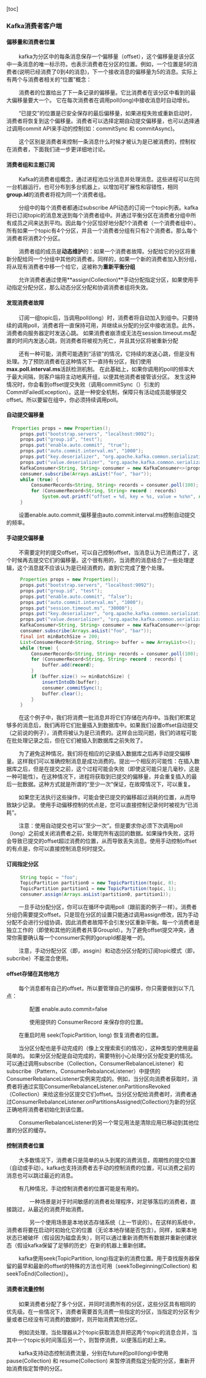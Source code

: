 [toc]
### Kafka消费者客户端

#### 偏移量和消费者位置

&nbsp;　　kafka为分区中的每条消息保存一个偏移量（offset），这个偏移量是该分区中一条消息的唯一标示符。也表示消费者在分区的位置。例如，一个位置是5的消费者(说明已经消费了0到4的消息)，下一个接收消息的偏移量为5的消息。实际上有两个与消费者相关的“位置”概念：

&nbsp;　　消费者的位置给出了下一条记录的偏移量。它比消费者在该分区中看到的最大偏移量要大一个。 它在每次消费者在调用poll(long)中接收消息时自动增长。

&nbsp;　　“已提交”的位置是已安全保存的最后偏移量，如果进程失败或重新启动时，消费者将恢复到这个偏移量。消费者可以选择定期自动提交偏移量，也可以选择通过调用commit API来手动的控制(如：commitSync 和 commitAsync)。

&nbsp;　　这个区别是消费者来控制一条消息什么时候才被认为是已被消费的，控制权在消费者，下面我们进一步更详细地讨论。

#### 消费者组和主题订阅
&nbsp;　　Kafka的消费者组概念，通过进程池瓜分消息并处理消息。这些进程可以在同一台机器运行，也可分布到多台机器上，以增加可扩展性和容错性，相同**group.id**的消费者将视为同一个消费者组。
 
&nbsp;　　分组中的每个消费者都通过subscribe API动态的订阅一个topic列表。kafka将已订阅topic的消息发送到每个消费者组中。并通过平衡分区在消费者分组中所有成员之间来达到平均。因此每个分区恰好地分配1个消费者（一个消费者组中）。所有如果一个topic有4个分区，并且一个消费者分组有只有2个消费者。那么每个消费者将消费2个分区。

&nbsp;　　消费者组的成员是**动态维护**的：如果一个消费者故障。分配给它的分区将重新分配给同一个分组中其他的消费者。同样的，如果一个新的消费者加入到分组，将从现有消费者中移一个给它，这被称为**重新平衡分组**

&nbsp;　　允许消费者通过使用**assign(Collection)**手动分配指定分区，如果使用手动指定分配分区，那么动态分区分配和协调消费者组将失效。 

#### 发现消费者故障

&nbsp;　　订阅一组topic后，当调用poll(long）时，消费者将自动加入到组中。只要持续的调用poll，消费者将一直保持可用，并继续从分配的分区中接收消息。此外，消费者向服务器定时发送心跳。 如果消费者崩溃或无法在session.timeout.ms配置的时间内发送心跳，则消费者将被视为死亡，并且其分区将被重新分配

&nbsp;　　还有一种可能，消费可能遇到“活锁”的情况，它持续的发送心跳，但是没有处理。为了预防消费者在这种情况下一直持有分区，我们使用**max.poll.interval.ms**活跃检测机制。 在此基础上，如果你调用的poll的频率大于最大间隔，则客户端将主动地离开组，以便其他消费者接管该分区。 发生这种情况时，你会看到offset提交失败（调用commitSync（）引发的CommitFailedException）。这是一种安全机制，保障只有活动成员能够提交offset。所以要留在组中，你必须持续调用poll。

#### 自动提交偏移量

```java
  Properties props = new Properties();
     props.put("bootstrap.servers", "localhost:9092");
     props.put("group.id", "test");
     props.put("enable.auto.commit", "true");
     props.put("auto.commit.interval.ms", "1000");
     props.put("key.deserializer", "org.apache.kafka.common.serialization.StringDeserializer");
     props.put("value.deserializer", "org.apache.kafka.common.serialization.StringDeserializer");
     KafkaConsumer<String, String> consumer = new KafkaConsumer<>(props);
     consumer.subscribe(Arrays.asList("foo", "bar"));
     while (true) {
         ConsumerRecords<String, String> records = consumer.poll(100);
         for (ConsumerRecord<String, String> record : records)
             System.out.printf("offset = %d, key = %s, value = %s%n", record.offset(), record.key(), record.value());
     }
```

&nbsp;　　设置enable.auto.commit,偏移量由auto.commit.interval.ms控制自动提交的频率。

#### 手动提交偏移量

&nbsp;　　不需要定时的提交offset，可以自己控制offset，当消息认为已消费过了，这个时候再去提交它们的偏移量。这个很有用的，当消费的消息结合了一些处理逻辑，这个消息就不应该认为是已经消费的，直到它完成了整个处理。

```java
     Properties props = new Properties();
     props.put("bootstrap.servers", "localhost:9092");
     props.put("group.id", "test");
     props.put("enable.auto.commit", "false");
     props.put("auto.commit.interval.ms", "1000");
     props.put("session.timeout.ms", "30000");
     props.put("key.deserializer", "org.apache.kafka.common.serialization.StringDeserializer");
     props.put("value.deserializer", "org.apache.kafka.common.serialization.StringDeserializer");
     KafkaConsumer<String, String> consumer = new KafkaConsumer<>(props);
     consumer.subscribe(Arrays.asList("foo", "bar"));
     final int minBatchSize = 200;
     List<ConsumerRecord<String, String>> buffer = new ArrayList<>();
     while (true) {
         ConsumerRecords<String, String> records = consumer.poll(100);
         for (ConsumerRecord<String, String> record : records) {
             buffer.add(record);
         }
         if (buffer.size() >= minBatchSize) {
             insertIntoDb(buffer);
             consumer.commitSync();
             buffer.clear();
         }
     }
```

&nbsp;　　在这个例子中，我们将消费一批消息并将它们存储在内存中。当我们积累足够多的消息后，我们再将它们批量插入到数据库中。如果我们设置offset自动提交（之前说的例子），消费将被认为是已消费的。这样会出现问题，我们的进程可能在批处理记录之后，但在它们被插入到数据库之前失败了。

&nbsp;　　为了避免这种情况，我们将在相应的记录插入数据库之后再手动提交偏移量。这样我们可以准确控制消息是成功消费的。提出一个相反的可能性：在插入数据库之后，但是在提交之前，这个过程可能会失败（即使这可能只是几毫秒，这是一种可能性）。在这种情况下，进程将获取到已提交的偏移量，并会重复插入的最后一批数据。这种方式就是所谓的“至少一次”保证，在故障情况下，可以重复。

&nbsp;　　如果您无法执行这些操作，可能会使已提交的偏移超过消耗的位置，从而导致缺少记录。 使用手动偏移控制的优点是，您可以直接控制记录何时被视为“已消耗”。

&nbsp;　　注意：使用自动提交也可以“至少一次”。但是要求你必须下次调用poll（long）之前或关闭消费者之前，处理完所有返回的数据。如果操作失败，这将会导致已提交的offset超过消费的位置，从而导致丢失消息。使用手动控制offset的有点是，你可以直接控制消息何时提交。

#### 订阅指定分区

```java
     String topic = "foo";
     TopicPartition partition0 = new TopicPartition(topic, 0);
     TopicPartition partition1 = new TopicPartition(topic, 1);
     consumer.assign(Arrays.asList(partition0, partition1));
```

&nbsp;　　一旦手动分配分区，你可以在循环中调用poll（跟前面的例子一样）。消费者分组仍需要提交offset，只是现在分区的设置只能通过调用assign修改，因为手动分配不会进行分组协调，因此消费者故障不会引发分区重新平衡。每一个消费者是独立工作的（即使和其他的消费者共享GroupId）。为了避免offset提交冲突，通常你需要确认每一个consumer实例的gorupId都是唯一的。

&nbsp;　　注意，手动分配分区（即，assgin）和动态分区分配的订阅topic模式（即，subcribe）不能混合使用。

#### offset存储在其他地方

&nbsp;　　每个消息都有自己的offset，所以要管理自己的偏移，你只需要做到以下几点：

&nbsp;　　　　配置 enable.auto.commit=false

&nbsp;　　　　使用提供的 ConsumerRecord 来保存你的位置。

&nbsp;　　在重启时用 seek(TopicPartition, long) 恢复消费者的位置。

&nbsp;　　当分区分配也是手动完成的（像上文搜索索引的情况），这种类型的使用是最简单的。 如果分区分配是自动完成的，需要特别小心处理分区分配变更的情况。可以通过调用subscribe（Collection，ConsumerRebalanceListener）和subscribe（Pattern，ConsumerRebalanceListener）中提供的ConsumerRebalanceListener实例来完成的。例如，当分区向消费者获取时，消费者将通过实现ConsumerRebalanceListener.onPartitionsRevoked（Collection）来给这些分区提交它们offset。当分区分配给消费者时，消费者通过ConsumerRebalanceListener.onPartitionsAssigned(Collection)为新的分区正确地将消费者初始化到该位置。

&nbsp;　　ConsumerRebalanceListener的另一个常见用法是清除应用已移动到其他位置的分区的缓存。

#### 控制消费者位置

&nbsp;　　大多数情况下，消费者只是简单的从头到尾的消费消息，周期性的提交位置（自动或手动）。kafka也支持消费者去手动的控制消费的位置，可以消费之前的消息也可以跳过最近的消息。

&nbsp;　　有几种情况，手动控制消费者的位置可能是有用的。

&nbsp;　　　　一种场景是对于时间敏感的消费者处理程序，对足够落后的消费者，直接跳过，从最近的消费开始消费。

&nbsp;　　　　另一个使用场景是本地状态存储系统（上一节说的）。在这样的系统中，消费者将要在启动时初始化它的位置（无论本地存储是否包含）。同样，如果本地状态已被破坏（假设因为磁盘丢失），则可以通过重新消费所有数据并重新创建状态（假设kafka保留了足够的历史）在新的机器上重新创建。

&nbsp;　　kafka使用seek(TopicPartition, long)指定新的消费位置。用于查找服务器保留的最早和最新的offset的特殊的方法也可用（seekToBeginning(Collection) 和 seekToEnd(Collection)）。

#### 消费者流量控制

&nbsp;　　如果消费者分配了多个分区，并同时消费所有的分区，这些分区具有相同的优先级。在一些情况下，消费者需要首先消费一些指定的分区，当指定的分区有少量或者已经没有可消费的数据时，则开始消费其他分区。

&nbsp;　　例如流处理，当处理器从2个topic获取消息并把这两个topic的消息合并，当其中一个topic长时间落后另一个，则暂停消费，以便落后的赶上来。

&nbsp;　　kafka支持动态控制消费流量，分别在future的poll(long)中使用pause(Collection) 和 resume(Collection) 来暂停消费指定分配的分区，重新开始消费指定暂停的分区。